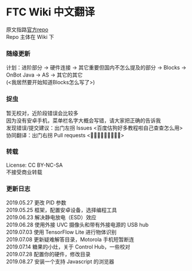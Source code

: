 # FTC Wiki 中文翻译
原文指路[官方repo](https://github.com/ftctechnh/ftc_app/wiki)  
Repo 主体在 Wiki 下

### 随缘更新
计划：进阶部分 -> 硬件连接 ->  其它重要但国内不怎么提及的部分 -> Blocks -> OnBot Java -> AS -> 其它的其它  
(<我居然要开始知道Blocks怎么写了>)

### 捉虫
暂无校对，近阶段错误会比较多  
因为没有安卓手机，菜单栏名字大概会写错，请大家把正确的告诉我  
发现错误/提交建议：出门左拐 Issues <百度估狗好多教程啦自己查查怎么用>  
协同翻译：出门右拐 Pull requests <👏👏👏👏👏👏👏👏👏>  

### 转载
License: CC BY-NC-SA  
不接受商业转载  

### 更新日志
2019.05.27
更改 PID 参数  
2019.05.25
框架，配置安卓设备，选择编程工具  
2019.06.23
解决静电放电（ESD）效应  
2019.06.28 
使用外接 UVC 摄像头和带有外接电源的 USB hub  
2019.07.03 
使用 TensorFlow Lite 进行物体识别  
2019.07.08 
更新疑难解答目录，Motorola 手机短暂断连  
2019.07.14 
糖果的小灶，关于 Control Hub，一些校对  
2019.07.28 
配置你的硬件，修改目录  
2019.08.27 
安装一个支持 Javascript 的浏览器  

